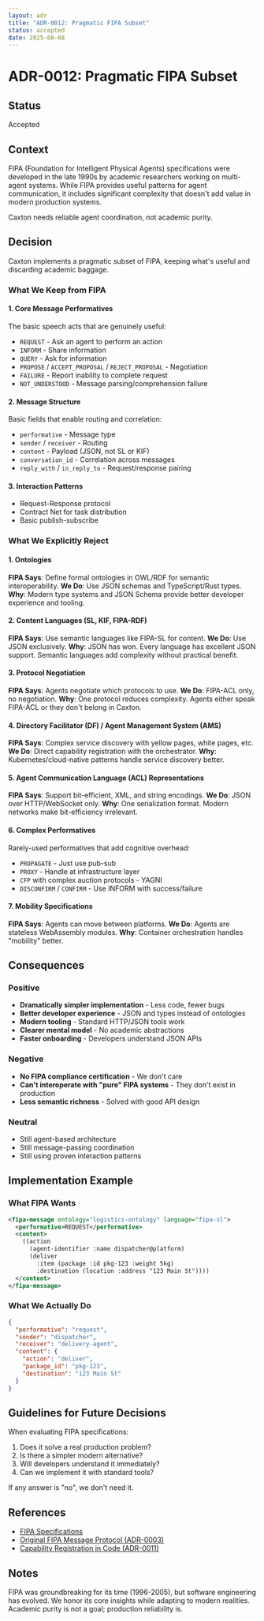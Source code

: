 ```yaml
---
layout: adr
title: "ADR-0012: Pragmatic FIPA Subset"
status: accepted
date: 2025-08-08
---
```


# ADR-0012: Pragmatic FIPA Subset

## Status
Accepted

## Context
FIPA (Foundation for Intelligent Physical Agents) specifications were developed in the late 1990s by academic researchers working on multi-agent systems. While FIPA provides useful patterns for agent communication, it includes significant complexity that doesn't add value in modern production systems.

Caxton needs reliable agent coordination, not academic purity.

## Decision
Caxton implements a pragmatic subset of FIPA, keeping what's useful and discarding academic baggage.

### What We Keep from FIPA

#### 1. Core Message Performatives
The basic speech acts that are genuinely useful:
- `REQUEST` - Ask an agent to perform an action
- `INFORM` - Share information
- `QUERY` - Ask for information
- `PROPOSE` / `ACCEPT_PROPOSAL` / `REJECT_PROPOSAL` - Negotiation
- `FAILURE` - Report inability to complete request
- `NOT_UNDERSTOOD` - Message parsing/comprehension failure

#### 2. Message Structure
Basic fields that enable routing and correlation:
- `performative` - Message type
- `sender` / `receiver` - Routing
- `content` - Payload (JSON, not SL or KIF)
- `conversation_id` - Correlation across messages
- `reply_with` / `in_reply_to` - Request/response pairing

#### 3. Interaction Patterns
- Request-Response protocol
- Contract Net for task distribution
- Basic publish-subscribe

### What We Explicitly Reject

#### 1. Ontologies
**FIPA Says**: Define formal ontologies in OWL/RDF for semantic interoperability.
**We Do**: Use JSON schemas and TypeScript/Rust types.
**Why**: Modern type systems and JSON Schema provide better developer experience and tooling.

#### 2. Content Languages (SL, KIF, FIPA-RDF)
**FIPA Says**: Use semantic languages like FIPA-SL for content.
**We Do**: Use JSON exclusively.
**Why**: JSON has won. Every language has excellent JSON support. Semantic languages add complexity without practical benefit.

#### 3. Protocol Negotiation
**FIPA Says**: Agents negotiate which protocols to use.
**We Do**: FIPA-ACL only, no negotiation.
**Why**: One protocol reduces complexity. Agents either speak FIPA-ACL or they don't belong in Caxton.

#### 4. Directory Facilitator (DF) / Agent Management System (AMS)
**FIPA Says**: Complex service discovery with yellow pages, white pages, etc.
**We Do**: Direct capability registration with the orchestrator.
**Why**: Kubernetes/cloud-native patterns handle service discovery better.

#### 5. Agent Communication Language (ACL) Representations
**FIPA Says**: Support bit-efficient, XML, and string encodings.
**We Do**: JSON over HTTP/WebSocket only.
**Why**: One serialization format. Modern networks make bit-efficiency irrelevant.

#### 6. Complex Performatives
Rarely-used performatives that add cognitive overhead:
- `PROPAGATE` - Just use pub-sub
- `PROXY` - Handle at infrastructure layer
- `CFP` with complex auction protocols - YAGNI
- `DISCONFIRM` / `CONFIRM` - Use INFORM with success/failure

#### 7. Mobility Specifications
**FIPA Says**: Agents can move between platforms.
**We Do**: Agents are stateless WebAssembly modules.
**Why**: Container orchestration handles "mobility" better.

## Consequences

### Positive
- **Dramatically simpler implementation** - Less code, fewer bugs
- **Better developer experience** - JSON and types instead of ontologies
- **Modern tooling** - Standard HTTP/JSON tools work
- **Clearer mental model** - No academic abstractions
- **Faster onboarding** - Developers understand JSON APIs

### Negative
- **No FIPA compliance certification** - We don't care
- **Can't interoperate with "pure" FIPA systems** - They don't exist in production
- **Less semantic richness** - Solved with good API design

### Neutral
- Still agent-based architecture
- Still message-passing coordination
- Still using proven interaction patterns

## Implementation Example

### What FIPA Wants
```xml
<fipa-message ontology="logistics-ontology" language="fipa-sl">
  <performative>REQUEST</performative>
  <content>
    ((action
      (agent-identifier :name dispatcher@platform)
      (deliver
        :item (package :id pkg-123 :weight 5kg)
        :destination (location :address "123 Main St"))))
  </content>
</fipa-message>
```

### What We Actually Do
```json
{
  "performative": "request",
  "sender": "dispatcher",
  "receiver": "delivery-agent",
  "content": {
    "action": "deliver",
    "package_id": "pkg-123",
    "destination": "123 Main St"
  }
}
```

## Guidelines for Future Decisions

When evaluating FIPA specifications:
1. Does it solve a real production problem?
2. Is there a simpler modern alternative?
3. Will developers understand it immediately?
4. Can we implement it with standard tools?

If any answer is "no", we don't need it.

## References
- [FIPA Specifications](http://www.fipa.org/repository/standardspecs.html)
- [Original FIPA Message Protocol (ADR-0003)](0003-fipa-messaging-protocol.md)
- [Capability Registration in Code (ADR-0011)](0011-capability-registration-in-code.md)

## Notes
FIPA was groundbreaking for its time (1996-2005), but software engineering has evolved. We honor its core insights while adapting to modern realities. Academic purity is not a goal; production reliability is.
